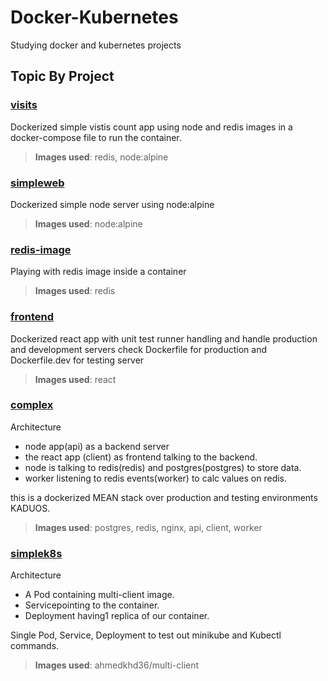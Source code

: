 # Docker-Kubernetes
Studying docker and kubernetes projects

## Topic By Project

### [visits](https://github.com/aa-ahmed-aa/Docker-Kubernetes-projects/tree/master/visits)
Dockerized simple vistis count app using node and redis images in a docker-compose file to run the container.

> **Images used**: redis, node:alpine

### [simpleweb](https://github.com/aa-ahmed-aa/Docker-Kubernetes-projects/tree/master/simpleweb)
Dockerized simple node server using node:alpine 

> **Images used**: node:alpine

### [redis-image](https://github.com/aa-ahmed-aa/Docker-Kubernetes-projects/tree/master/redis-image)
Playing with redis image inside a container
> **Images used**: redis

### [frontend](https://github.com/aa-ahmed-aa/Docker-Kubernetes-projects/tree/master/frontend)
Dockerized react app with unit test runner handling and handle production and development servers check Dockerfile for production and Dockerfile.dev for testing server 
> **Images used**: react

### [complex](https://github.com/aa-ahmed-aa/Docker-Kubernetes-projects/tree/master/complex)
Architecture 
- node app(api) as a backend server 
- the react app (client) as frontend talking to the backend.
- node is talking to redis(redis) and postgres(postgres) to store data.
- worker listening to redis events(worker) to calc values on redis.

this is a dockerized MEAN stack over production and testing environments KADUOS.
> **Images used**: postgres, redis, nginx, api, client, worker

### [simplek8s](https://github.com/aa-ahmed-aa/Docker-Kubernetes-projects/tree/master/simplek8s)
Architecture 
- A Pod containing multi-client image.
- Servicepointing to the container.
- Deployment having1 replica of our container. 

Single Pod, Service, Deployment to test out minikube and Kubectl commands.
> **Images used**: ahmedkhd36/multi-client